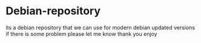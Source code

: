 # Debian-repository
its a debian repository that we can use for modern debian updated versions
if there is some problem please let me know 
thank you enjoy
